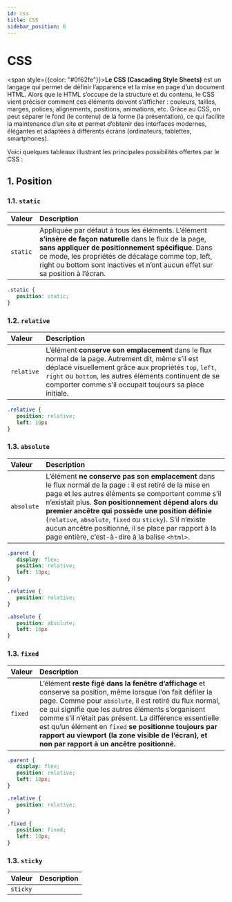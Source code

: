 ```yaml
---
id: css
title: CSS
sidebar_position: 6
---
```


# CSS

<span style={{color: "#0f62fe"}}>**Le CSS (Cascading Style Sheets)**</span> est un langage qui permet de définir l’apparence et la mise en page d’un document HTML. Alors que le HTML s’occupe de la structure et du contenu, le CSS vient préciser comment ces éléments doivent s’afficher : couleurs, tailles, marges, polices, alignements, positions, animations, etc. Grâce au CSS, on peut séparer le fond (le contenu) de la forme (la présentation), ce qui facilite la maintenance d’un site et permet d’obtenir des interfaces modernes, élégantes et adaptées à différents écrans (ordinateurs, tablettes, smartphones).

Voici quelques tableaux illustrant les principales possibilités offertes par le CSS :

## 1. Position

### 1.1. `static`

| **Valeur**  | **Description**                                                                                                                                                                                                                                                                                        | 
|:------------|:-------------------------------------------------------------------------------------------------------------------------------------------------------------------------------------------------------------------------------------------------------------------------------------------------------|
| `static`    | Appliquée par défaut à tous les éléments. L’élément **s’insère de façon naturelle** dans le flux de la page, **sans appliquer de positionnement spécifique.** Dans ce mode, les propriétés de décalage comme top, left, right ou bottom sont inactives et n’ont aucun effet sur sa position à l’écran. |

```css
.static {
   position: static;
}
```

### 1.2. `relative`

| **Valeur**    | **Description**                                                                                                                                                                                                                                                                  | 
|:--------------|:---------------------------------------------------------------------------------------------------------------------------------------------------------------------------------------------------------------------------------------------------------------------------------|
| `relative`    | L’élément **conserve son emplacement** dans le flux normal de la page. Autrement dit, même s’il est déplacé visuellement grâce aux propriétés `top`, `left`, `right` ou `bottom`, les autres éléments continuent de se comporter comme s’il occupait toujours sa place initiale. |

```css
.relative {
   position: relative;
   left: 10px
}
```

### 1.3. `absolute`
| **Valeur** | **Description**                                                                                                                                                                                                                                                                                                                                                                                                                               | 
|:-----------|:----------------------------------------------------------------------------------------------------------------------------------------------------------------------------------------------------------------------------------------------------------------------------------------------------------------------------------------------------------------------------------------------------------------------------------------------|
| `absolute` | L’élément **ne conserve pas son emplacement** dans le flux normal de la page : il est retiré de la mise en page et les autres éléments se comportent comme s’il n’existait plus. **Son positionnement dépend alors du premier ancêtre qui possède une position définie** (`relative`, `absolute`, `fixed` ou `sticky`). S’il n’existe aucun ancêtre positionné, il se place par rapport à la page entière, c’est-à-dire à la balise `<html>`. |

```css
.parent {
   display: flex;
   position: relative;
   left: 10px;
}

.relative {
   position: relative;
}

.absolute {
   position: absolute;
   left: 10px
}
```

### 1.3. `fixed`
| **Valeur** | **Description**                                                                                                                                                                                                                                                                                                                                                                                                                                     | 
|:-----------|:----------------------------------------------------------------------------------------------------------------------------------------------------------------------------------------------------------------------------------------------------------------------------------------------------------------------------------------------------------------------------------------------------------------------------------------------------|
| `fixed`    | L’élément **reste figé dans la fenêtre d’affichage** et conserve sa position, même lorsque l’on fait défiler la page. Comme pour `absolute`, il est retiré du flux normal, ce qui signifie que les autres éléments s’organisent comme s’il n’était pas présent. La différence essentielle est qu’un élément en `fixed` **se positionne toujours par rapport au viewport (la zone visible de l’écran), et non par rapport à un ancêtre positionné.** |

```css
.parent {
   display: flex;
   position: relative;
   left: 10px;
}

.relative {
   position: relative;
}

.fixed {
   position: fixed;
   left: 10px;
}
```

### 1.3. `sticky`
| **Valeur**  | **Description** | 
|:------------|:----------------|
| `sticky`    |                 |
